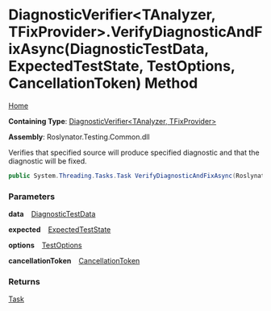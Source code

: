 # DiagnosticVerifier\<TAnalyzer, TFixProvider\>\.VerifyDiagnosticAndFixAsync\(DiagnosticTestData, ExpectedTestState, TestOptions, CancellationToken\) Method

[Home](../../../../README.md)

**Containing Type**: [DiagnosticVerifier\<TAnalyzer, TFixProvider\>](../README.md)

**Assembly**: Roslynator\.Testing\.Common\.dll

  
Verifies that specified source will produce specified diagnostic and that the diagnostic will be fixed\.

```csharp
public System.Threading.Tasks.Task VerifyDiagnosticAndFixAsync(Roslynator.Testing.DiagnosticTestData data, Roslynator.Testing.ExpectedTestState expected, Roslynator.Testing.TestOptions options = null, System.Threading.CancellationToken cancellationToken = default)
```

### Parameters

**data** &ensp; [DiagnosticTestData](../../DiagnosticTestData/README.md)

**expected** &ensp; [ExpectedTestState](../../ExpectedTestState/README.md)

**options** &ensp; [TestOptions](../../TestOptions/README.md)

**cancellationToken** &ensp; [CancellationToken](https://docs.microsoft.com/en-us/dotnet/api/system.threading.cancellationtoken)

### Returns

[Task](https://docs.microsoft.com/en-us/dotnet/api/system.threading.tasks.task)

